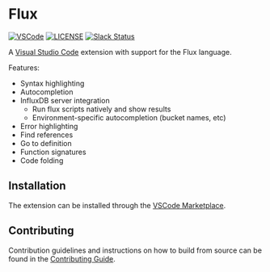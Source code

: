 # Flux

[![VSCode](https://img.shields.io/visual-studio-marketplace/i/influxdata.flux)](https://marketplace.visualstudio.com/items?itemName=influxdata.flux)
[![LICENSE](https://img.shields.io/github/license/influxdata/vsflux.svg)](https://github.com/influxdata/vsflux/blob/master/LICENSE)
[![Slack Status](https://img.shields.io/badge/slack-join_chat-white.svg?logo=slack&style=social)](https://www.influxdata.com/slack)

A [Visual Studio Code](https://visualstudio.microsoft.com/) extension with support for the Flux language.

Features:
* Syntax highlighting
* Autocompletion
* InfluxDB server integration
  * Run flux scripts natively and show results
  * Environment-specific autocompletion (bucket names, etc)
* Error highlighting
* Find references
* Go to definition
* Function signatures
* Code folding

## Installation

The extension can be installed through the [VSCode Marketplace](https://marketplace.visualstudio.com/items?itemName=influxdata.flux).

## Contributing

Contribution guidelines and instructions on how to build from source can be found in the [Contributing Guide](https://github.com/influxdata/vsflux/blob/master/CONTRIBUTING.md).
